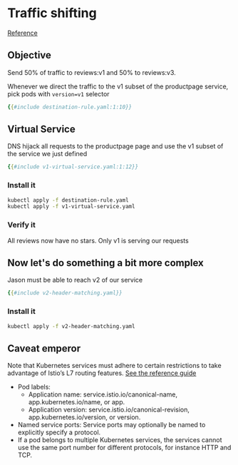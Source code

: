 # Traffic shifting

[Reference](https://istio.io/latest/docs/tasks/traffic-management/traffic-shifting/)

## Objective

Send 50% of traffic to reviews:v1 and 50% to reviews:v3. 

Whenever we direct the traffic to the v1 subset of the productpage service,
pick pods with `version=v1` selector

```yaml
{{#include destination-rule.yaml:1:10}}
```

## Virtual Service

DNS hijack all requests to the productpage page and use the v1 subset of the
service we just defined

```yaml
{{#include v1-virtual-service.yaml:1:12}}
```


### Install it

```bash
kubectl apply -f destination-rule.yaml
kubectl apply -f v1-virtual-service.yaml
```

### Verify it

All reviews now have no stars. Only v1 is serving our requests

## Now let's do something a bit more complex

Jason must be able to reach v2 of our service

```yaml
{{#include v2-header-matching.yaml}}
```

### Install it

```bash
kubectl apply -f v2-header-matching.yaml
```

## Caveat emperor

Note that Kubernetes services must adhere to certain restrictions to take advantage of Istio’s L7 routing features.
[See the reference guide](https://istio.io/latest/docs/ops/deployment/requirements/)

- Pod labels: 
    - Application name: service.istio.io/canonical-name, app.kubernetes.io/name, or app.
    - Application version: service.istio.io/canonical-revision, app.kubernetes.io/version, or version.
- Named service ports: Service ports may optionally be named to explicitly specify a protocol.
- If a pod belongs to multiple Kubernetes services, the services cannot use the same port number for different protocols, for instance HTTP and TCP.

